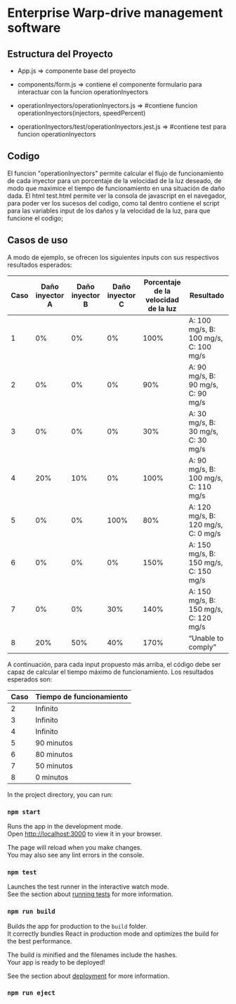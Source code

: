 # Enterprise Warp-drive management software

## Estructura del Proyecto

- App.js =>  componente base del proyecto 

- components/form.js => contiene el componente formulario para interactuar con la funcion operationInyectors

- operationInyectors/operationInyectors.js => #contiene funcion operationInyectors(injectors, speedPercent)

- operationInyectors/test/operationInyectors.jest.js => #contiene test para funcion operationInyectors 

## Codigo

El funcion "operationInyectors"  permite calcular el flujo de funcionamiento de cada inyector para un porcentaje de la velocidad de la luz deseado, de modo que maximice el tiempo de funcionamiento en una situación de daño dada. 
El html test.html permite ver la consola de javascript en el navegador, para poder ver los sucesos del codigo, como tal dentro contiene el script para las variables input de los daños y la velocidad de la luz, para que funcione el codigo;

## Casos de uso

A modo de ejemplo, se ofrecen los siguientes inputs con sus respectivos resultados esperados:

  | Caso | Daño inyector A  | Daño inyector B  | Daño inyector C  | Porcentaje de la velocidad de la luz | Resultado                             |
  | ---- | ---------------  | ---------------  | ---------------  | ------------------------------------ | ------------------------------------- |
  |   1  | 0%               | 0%               | 0%               | 100%                                 | A: 100 mg/s, B: 100 mg/s, C: 100 mg/s |
  |   2  | 0%               | 0%               | 0%               | 90%                                  | A: 90 mg/s, B: 90 mg/s, C: 90 mg/s    |
  |   3  | 0%               | 0%               | 0%               | 30%                                  | A: 30 mg/s, B: 30 mg/s, C: 30 mg/s    |
  |   4  | 20%              | 10%              | 0%               | 100%                                 | A: 90 mg/s, B: 100 mg/s, C: 110 mg/s  |
  |   5  | 0%               | 0%               | 100%             | 80%                                  | A: 120 mg/s, B: 120 mg/s, C: 0 mg/s   |
  |   6  | 0%               | 0%               | 0%               | 150%                                 | A: 150 mg/s, B: 150 mg/s, C: 150 mg/s |
  |   7  | 0%               | 0%               | 30%              | 140%                                 | A: 150 mg/s, B: 150 mg/s, C: 120 mg/s |
  |   8  | 20%              | 50%              | 40%              | 170%                                 | “Unable to comply”                    |
 
A continuación, para cada input propuesto más arriba, el código debe ser capaz de calcular el tiempo máximo de funcionamiento. Los resultados esperados son:

  | Caso | Tiempo de funcionamiento  |    
  | ---- | ------------------------  | 
  |   2  | Infinito                  |  
  |   3  | Infinito                  |  
  |   4  | Infinito                  |  
  |   5  | 90 minutos                | 
  |   6  | 80 minutos                | 
  |   7  | 50 minutos                | 
  |   8  | 0 minutos                 |




In the project directory, you can run:

### `npm start`

Runs the app in the development mode.\
Open [http://localhost:3000](http://localhost:3000) to view it in your browser.

The page will reload when you make changes.\
You may also see any lint errors in the console.

### `npm test`

Launches the test runner in the interactive watch mode.\
See the section about [running tests](https://facebook.github.io/create-react-app/docs/running-tests) for more information.

### `npm run build`

Builds the app for production to the `build` folder.\
It correctly bundles React in production mode and optimizes the build for the best performance.

The build is minified and the filenames include the hashes.\
Your app is ready to be deployed!

See the section about [deployment](https://facebook.github.io/create-react-app/docs/deployment) for more information.

### `npm run eject`

